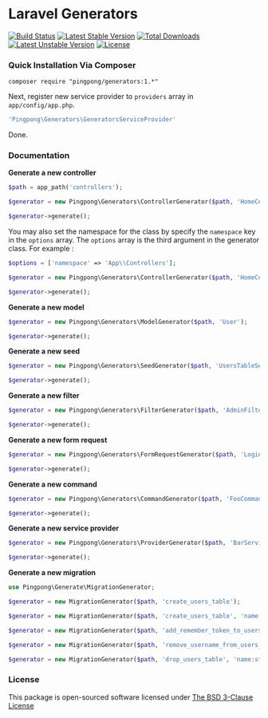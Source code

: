 Laravel Generators
==========

[![Build Status](https://travis-ci.org/pingpong-labs/generators.svg)](https://travis-ci.org/pingpong-labs/generators)
[![Latest Stable Version](https://poser.pugx.org/pingpong/generators/v/stable.svg)](https://packagist.org/packages/pingpong/generators)
[![Total Downloads](https://poser.pugx.org/pingpong/generators/downloads.svg)](https://packagist.org/packages/pingpong/generators)
[![Latest Unstable Version](https://poser.pugx.org/pingpong/generators/v/unstable.svg)](https://packagist.org/packages/pingpong/generators)
[![License](https://poser.pugx.org/pingpong/generators/license.svg)](https://packagist.org/packages/pingpong/generators)

### Quick Installation Via Composer

```
composer require "pingpong/generators:1.*"
```

Next, register new service provider to `providers` array in `app/config/app.php`.

```php
'Pingpong\Generators\GeneratorsServiceProvider'
```

Done.

### Documentation

**Generate a new controller**

```php
$path = app_path('controllers');

$generator = new Pingpong\Generators\ControllerGenerator($path, 'HomeController');

$generator->generate();
```

You may also set the namespace for the class by specify the `namespace` key in the `options` array. The `options` array is the third argument in the generator class. For example :

```php
$options = ['namespace' => 'App\\Controllers'];

$generator = new Pingpong\Generators\ControllerGenerator($path, 'HomeController', $options);

$generator->generate();
```

**Generate a new model**

```php
$generator = new Pingpong\Generators\ModelGenerator($path, 'User');

$generator->generate();
```

**Generate a new seed**

```php
$generator = new Pingpong\Generators\SeedGenerator($path, 'UsersTableSeeder');

$generator->generate();
```

**Generate a new filter**

```php
$generator = new Pingpong\Generators\FilterGenerator($path, 'AdminFilter');

$generator->generate();
```

**Generate a new form request**

```php
$generator = new Pingpong\Generators\FormRequestGenerator($path, 'LoginRequest');

$generator->generate();
```

**Generate a new command**

```php
$generator = new Pingpong\Generators\CommandGenerator($path, 'FooCommand');

$generator->generate();
```

**Generate a new service provider**

```php
$generator = new Pingpong\Generators\ProviderGenerator($path, 'BarServiceProvider');

$generator->generate();
```

**Generate a new migration**

```php
use Pingpong\Generate\MigrationGenerator;

$generator = new MigrationGenerator($path, 'create_users_table');

$generator = new MigrationGenerator($path, 'create_users_table', 'name:string, username:string');

$generator = new MigrationGenerator($path, 'add_remember_token_to_users_table', 'remember_token:string:nullable');

$generator = new MigrationGenerator($path, 'remove_username_from_users_table', 'username:string');

$generator = new MigrationGenerator($path, 'drop_users_table', 'name:string, username:string');
```

### License

This package is open-sourced software licensed under [The BSD 3-Clause License](http://opensource.org/licenses/BSD-3-Clause)